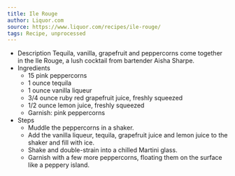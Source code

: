 ```yaml
---
title: Ile Rouge
author: Liquor.com
source: https://www.liquor.com/recipes/ile-rouge/
tags: Recipe, unprocessed
---
```

- Description
Tequila, vanilla, grapefruit and peppercorns come together in the Ile Rouge, a lush cocktail from bartender Aisha Sharpe.
- Ingredients
  - 15 pink peppercorns
  - 1 ounce tequila
  - 1 ounce vanilla liqueur
  - 3/4 ounce ruby red grapefruit juice, freshly squeezed
  - 1/2 ounce lemon juice, freshly squeezed
  - Garnish: pink peppercorns
- Steps
  - Muddle the peppercorns in a shaker.
  - Add the vanilla liqueur, tequila, grapefruit juice and lemon juice to the shaker and fill with ice.
  - Shake and double-strain into a chilled Martini glass.
  - Garnish with a few more peppercorns, floating them on the surface like a peppery island.